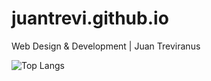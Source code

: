 # juantrevi.github.io
Web Design &amp; Development | Juan Treviranus

![Top Langs](https://github-readme-stats.vercel.app/api/top-langs/?username=juantrevi&hide_progress=false)
